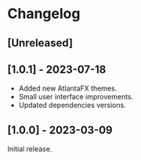 # Changelog

## [Unreleased]

## [1.0.1] - 2023-07-18

- Added new AtlantaFX themes.
- Small user interface improvements.
- Updated dependencies versions.

## [1.0.0] - 2023-03-09

Initial release.
